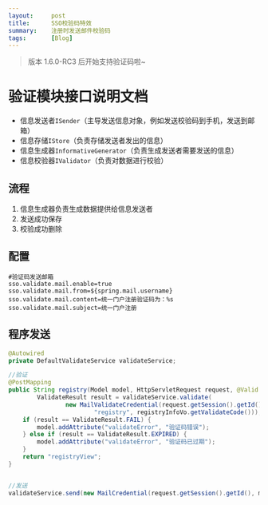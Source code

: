 ```yaml
---
layout:     post
title:      SSO校验码特效
summary:    注册时发送邮件校验码
tags:       [Blog]
---
```


> 版本 1.6.0-RC3 后开始支持验证码啦~

# 验证模块接口说明文档

* 信息发送者`ISender`（主导发送信息对象，例如发送校验码到手机，发送到邮箱）
* 信息存储`IStore`（负责存储发送者发出的信息）
* 信息生成器`InformativeGenerator`（负责生成发送者需要发送的信息）
* 信息校验器`IValidator`（负责对数据进行校验）

## 流程
1. 信息生成器负责生成数据提供给信息发送者
2. 发送成功保存
3. 校验成功删除

## 配置

```properties
#验证码发送邮箱
sso.validate.mail.enable=true
sso.validate.mail.from=${spring.mail.username}
sso.validate.mail.content=统一门户注册验证码为：%s
sso.validate.mail.subject=统一门户注册
```

## 程序发送

```java
@Autowired
private DefaultValidateService validateService;

//验证
@PostMapping
public String registry(Model model, HttpServletRequest request, @Valid RegistryInfoVo registryInfoVo) {
        ValidateResult result = validateService.validate(
                new MailValidateCredential(request.getSession().getId(), registryInfoVo.getEmail(),
                        "registry", registryInfoVo.getValidateCode()));
    if (result == ValidateResult.FAIL) {
        model.addAttribute("validateError", "验证码错误");
    } else if (result == ValidateResult.EXPIRED) {
        model.addAttribute("validateError", "验证码已过期");
    }
    return "registryView";
}


//发送
validateService.send(new MailCredential(request.getSession().getId(), mail, "registry"));
           
```
